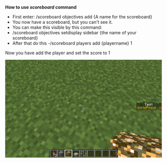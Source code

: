 **How to use *scoreboard* command**



- First enter: /scoreboard objectives add {A name for the scoreboard}    
- You now have a scoreboard, but you can't see it.  
- You can make this visible by this command:  
- /scoreboard objectives setdisplay sidebar {the name of your scoreboard}      
- After that do this
-/scoreboard players add {playername} 1  

Now you have add the player and set the score to 1

![GitHub Logo](Schermafbeelding%202017-06-24%20om%2013.08.42.png)

  

